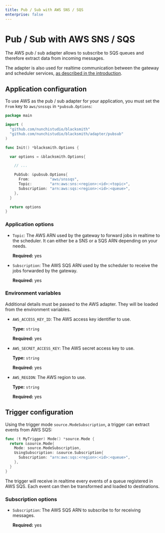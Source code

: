 ```yaml
---
title: Pub / Sub with AWS SNS / SQS
enterprise: false
---
```


# Pub / Sub with AWS SNS / SQS

The AWS pub / sub adapter allows to subscribe to SQS queues and therefore extract
data from incoming messages.

The adapter is also used for realtime communication between the gateway and scheduler
services, [as described in the introduction](/blacksmith/introduction/what/how).

## Application configuration

To use AWS as the pub / sub adapter for your application, you must set the `From`
key to `aws/snssqs` in `*pubsub.Options`:
```go
package main

import (
  "github.com/nunchistudio/blacksmith"
  "github.com/nunchistudio/blacksmith/adapter/pubsub"
)

func Init() *blacksmith.Options {

  var options = &blacksmith.Options{

    // ...

    PubSub: &pubsub.Options{
      From:         "aws/snssqs",
      Topic:        "arn:aws:sns:<region>:<id>:<topic>",
      Subscription: "arn:aws:sqs:<region>:<id>:<queue>",
    },
  }

  return options
}

```

### Application options

- `Topic`: The AWS ARN used by the gateway to forward jobs in realtime to the
  scheduler. It can either be a SNS or a SQS ARN depending on your needs.

  **Required:** yes

- `Subscription`: The AWS SQS ARN used by the scheduler to receive the jobs forwarded
  by the gateway.

  **Required:** yes

### Environment variables

Additional details must be passed to the AWS adapter. They will be loaded from the
environment variables.

- `AWS_ACCESS_KEY_ID`: The AWS access key identifier to use.
  
  **Type:** `string`

  **Required:** yes

- `AWS_SECRET_ACCESS_KEY`: The AWS secret access key to use.
  
  **Type:** `string`

  **Required:** yes

- `AWS_REGION`: The AWS region to use.
  
  **Type:** `string`

  **Required:** yes

## Trigger configuration

Using the trigger mode `source.ModeSubscription`, a trigger can extract events from
AWS SQS:
```go
func (t MyTrigger) Mode() *source.Mode {
  return &source.Mode{
    Mode: source.ModeSubscription,
    UsingSubscription: &source.Subscription{
      Subscription: "arn:aws:sqs:<region>:<id>:<queue>",
    },
  }
}

```

The trigger will receive in realtime every events of a queue registered in AWS SQS.
Each event can then be transformed and loaded to destinations.

### Subscription options

- `Subscription`: The AWS SQS ARN to subscribe to for receiving messages.

  **Required:** yes
